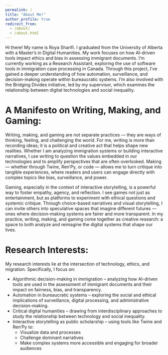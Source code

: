 ```yaml
---
permalink: /
title: "About Me!"
author_profile: true
redirect_from: 
  - /about/
  - /about.html
---
```


Hi there! My name is Roya Sharifi. I graduated from the University of Alberta with a Master’s in Digital Humanities. My work focuses on how AI-driven tools impact ethics and bias in assessing immigrant documents. I’m currently working as a Research Assistant, exploring the use of software tools in immigration case processing in Canada. Through this project, I’ve gained a deeper understanding of how automation, surveillance, and decision-making operate within bureaucratic systems. I’m also involved with the Bridging Divides initiative, led by my supervisor, which examines the relationship between digital technologies and social inequality.

A Manifesto on Writing, Making, and Gaming:
======
Writing, making, and gaming are not separate practices — they are ways of thinking, feeling, and challenging the world. For me, writing is more than recording ideas; it is a political and creative act that helps shape new realities. Whether I am analyzing immigration systems or building interactive narratives, I use writing to question the values embedded in our technologies and to amplify perspectives that are often overlooked. Making — whether through Twine, Ren’Py, or code — allows me to turn critique into tangible experiences, where readers and users can engage directly with complex topics like bias, surveillance, and power.


Gaming, especially in the context of interactive storytelling, is a powerful way to foster empathy, agency, and reflection. I see games not just as entertainment, but as platforms to experiment with ethical questions and systemic critique. Through choice-based narratives and visual storytelling, I can invite others into speculative spaces that imagine different futures — ones where decision-making systems are fairer and more transparent. In my practice, writing, making, and gaming come together as creative research: a space to both analyze and reimagine the digital systems that shape our lives.

Research Interests:
======
My research interests lie at the intersection of technology, ethics, and migration. Specifically, I focus on:
* Algorithmic decision-making in immigration – analyzing how AI-driven tools are used in the assessment of immigrant documents and their impact on fairness, bias, and transparency.
*  Automation in bureaucratic systems – exploring the social and ethical implications of surveillance, digital processing, and administrative decision-making.
* Critical digital humanities – drawing from interdisciplinary approaches to study the relationship between technology and social inequality.
* Interactive storytelling as public scholarship – using tools like Twine and Ren’Py to:
    * Visualize data and processes
    * Challenge dominant narratives
    * Make complex systems more accessible and engaging for broader audiences